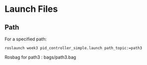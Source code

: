 # Launch Files
## Path

For a specified path:
```
roslaunch week3 pid_controller_simple.launch path_topic:=path3
```

Rosbag for path3 : bags/path3.bag
